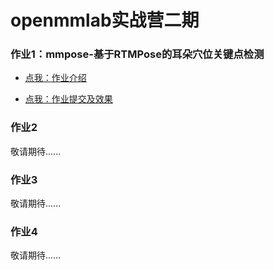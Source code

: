 # openmmlab实战营二期

### 作业1：mmpose-基于RTMPose的耳朵穴位关键点检测

- [点我：作业介绍](https://github.com/open-mmlab/OpenMMLabCamp/issues/88)

- [点我：作业提交及效果]()



### 作业2

敬请期待......

### 作业3

敬请期待......

### 作业4

敬请期待......

### 